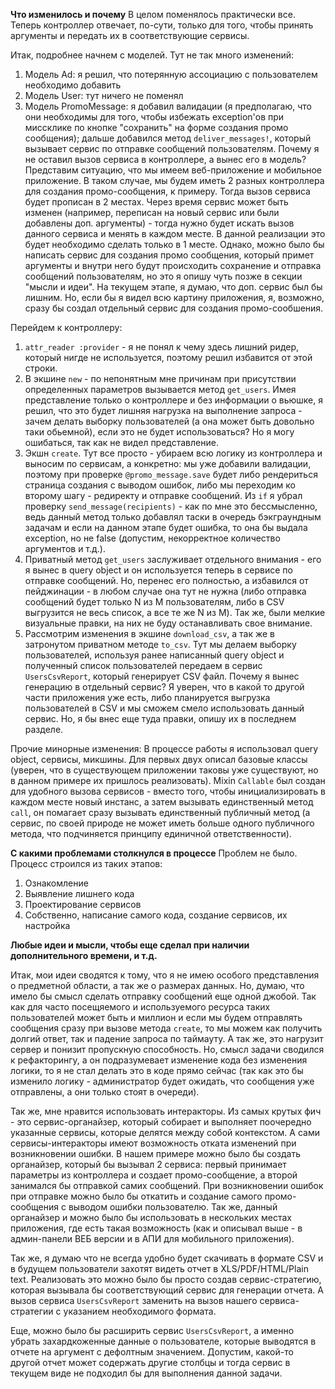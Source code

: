 **Что изменилось и почему**
В целом поменялось практически все. Теперь контроллер отвечает, по-сути, только для того, чтобы принять аргументы и передать их в соответствующие сервисы.

Итак, подробнее начнем с моделей. Тут не так много изменений:
1) Модель Ad: я решил, что потерянную ассоциацию с пользователем необходимо добавить
2) Модель User: тут ничего не поменял
3) Модель PromoMessage: я добавил валидации (я предполагаю, что они необходимы для того, чтобы избежать exception'ов при миссклике по кнопке "сохранить" на форме создания промо сообщения); дальше добавился метод `deliver_messages!`, который вызывает сервис по отправке сообщений пользователям. Почему я не оставил вызов сервиса в контроллере, а вынес его в модель? Представим ситуацию, что мы имеем веб-приложение и мобильное приложение. В таком случае, мы будем иметь 2 разных контроллера для создания промо-сообщения, к примеру. Тогда вызов сервиса будет прописан в 2 местах. Через время сервис может быть изменен (например, переписан на новый сервис или были добавлены доп. аргументы) - тогда нужно будет искать вызов данного сервиса и менять в каждом месте. В данной реализации это будет необходимо сделать только в 1 месте. Однако, можно было бы написать сервис для создания промо сообщения, который примет аргументы и внутри него будут происходить сохранение и отправка сообщений пользователям, но это я опишу чуть позже в секции "мысли и идеи". На текущем этапе, я думаю, что доп. сервис был бы лишним. Но, если бы я видел всю картину приложения, я, возможно, сразу бы создал отдельный сервис для создания промо-сообшения.

Перейдем к контроллеру:
1) `attr_reader :provider` - я не понял к чему здесь лишний ридер, который нигде не используется, поэтому решил избавится от этой строки.
2) В экшине `new` - по непонятным мне причинам при присутствии определенных параметров вызывается метод `get_users`. Имея представление только о контроллере и без информации о вьюшке, я решил, что это будет лишняя нагрузка на выполнение запроса - зачем делать выборку пользователей (а она может быть довольно таки обьемной), если это не будет использоваться? Но я могу ошибаться, так как не видел представление.
3) Экшн `create`. Тут все просто - убираем всю логику из контроллера и выносим по сервисам, а конкретно: мы уже добавили валидации, поэтому при проверке `@promo_message.save` будет либо рендериться страница создания с выводом ошибок, либо мы переходим ко второму шагу - редиректу и отправке сообщений. Из `if` я убрал проверку `send_message(recipients)` - как по мне это бессмысленно, ведь данный метод только добавлял таски в очередь бэкграундным задачам и если на данном этапе будет ошибка, то она бы выдала exception, но не false (допустим, некорректное количество аргументов и т.д.).
4) Приватный метод `get_users` заслуживает отдельного внимания - его я вынес в query object и он используется теперь в сервисе по отправке сообщений. Но, перенес его полностью, а избавился от пейджинации - в любом случае она тут не нужна (либо отправка сообщений будет только N из M пользователям, либо в CSV выгрузится не весь список, а все те же N из M). Так же, были мелкие визуальные правки, на них не буду останавливать свое внимание.
5) Рассмотрим изменения в экшине `download_csv`, а так же в затронутом приватном методе `to_csv`. Тут мы делаем выборку пользователей, используя ранее написанный query object и полученный список пользователей передаем в сервис `UsersCsvReport`, который генерирует CSV файл. Почему я вынес генерацию в отдельный сервис? Я уверен, что в какой то другой части приложения уже есть, либо планируется выгрузка пользователей в CSV и мы сможем смело использовать данный сервис. Но, я бы внес еще туда правки, опишу их в последнем разделе.

Прочие минорные изменения:
В процессе работы я использовал query object, сервисы, микшины. Для первых двух описал базовые классы (уверен, что в существующем приложении таковы уже существуют, но в данном примере их пришлось реализовать). Mixin `Callable` был создан для удобного вызова сервисов - вместо того, чтобы инициализировать в каждом месте новый инстанс, а затем вызывать единственный метод `call`, он помагает сразу вызывать единственный публичный метод (а сервис, по своей природе не может иметь больше одного публичного метода, что подчиняется принципу единичной ответственности).

**С какими проблемами столкнулся в процессе**
Проблем не было. Процесс строился из таких этапов:
1) Ознакомление
2) Выявление лишнего кода
3) Проектирование сервисов
4) Собственно, написание самого кода, создание сервисов, их настройка

**Любые идеи и мысли, чтобы еще сделал при наличии дополнительного времени, и т.д.**

Итак, мои идеи сводятся к тому, что я не имею особого представления о предметной области, а так же о размерах данных. Но, думаю, что имело бы смысл сделать отправку сообщений еще одной джобой. Так как для часто посещяемого и используемого ресурса таких пользователей может быть и миллион и если мы будем отправлять сообщения сразу при вызове метода `create`, то мы можем как получить долгий ответ, так и падение запроса по таймауту. А так же, это нагрузит сервер и понизит пропускную способность. Но, смысл задачи сводился к рефакторингу, а он подразумевает изменение кода без изменения логики, то я не стал делать это в коде прямо сейчас (так как это бы изменило логику - администратор будет ожидать, что сообщения уже отправлены, а они только стоят в очереди).

Так же, мне нравится использовать интеракторы. Из самых крутых фич - это сервис-органайзер, который собирает и выполняет поочередно указанные сервисы, которые делятся между собой контекстом. А сами сервисы-интеракторы имеют возможность отката изменений при возникновении ошибки. В нашем примере можно было бы создать органайзер, который бы вызывал 2 сервиса: первый принимает параметры из контроллера и создает промо-сообщение, а второй занимался бы отправкой самих сообщений. При возникновении ошибок при отправке можно было бы откатить и создание самого промо-сообщения с выводом ошибки пользователю. Так же, данный органайзер и можно было бы использовать в нескольких местах приложения, где есть такая возможность (как и описывал выше - в админ-панели ВЕБ версии и в АПИ для мобильного приложения).

Так же, я думаю что не всегда удобно будет скачивать в формате CSV и в будущем пользователи захотят видеть отчет в XLS/PDF/HTML/Plain text. Реализовать это можно было бы просто создав сервис-стратегию, которая вызывала бы соответствующий сервис для генерации отчета. А вызов сервиса `UsersCsvReport` заменить на вызов нашего сервиса-стратегии с указанием необходимого формата.

Еще, можно было бы расширить сервис `UsersCsvReport`, а именно убрать захардкоженные данные о пользователе, которые выводятся в отчете на аргумент с дефолтным значением. Допустим, какой-то другой отчет может содержать другие столбцы и тогда сервис в текущем виде не подходил бы для выполнения данной задачи.
